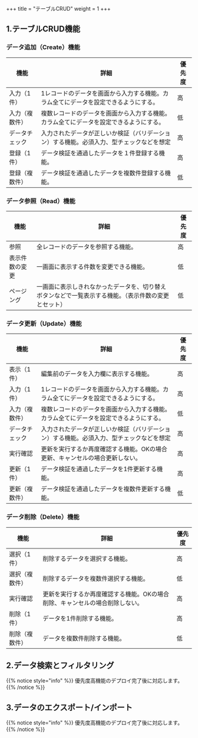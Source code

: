 +++
title = "テーブルCRUD"
weight = 1
+++

## 1.テーブルCRUD機能
### データ追加（Create）機能

|  機能  |  詳細  |  優先度  |
| ---- | ---- | ---- |
|  入力（1件）  |  1レコードのデータを画面から入力する機能。カラム全てにデータを設定できるようにする。  |  高  |
|  入力（複数件）  |  複数レコードのデータを画面から入力する機能。カラム全てにデータを設定できるようにする。  |  低  |
|  データチェック  |  入力されたデータが正しいか検証（バリデーション）する機能。必須入力、型チェックなどを想定  |  高  |
|  登録（1件）  |  データ検証を通過したデータを１件登録する機能。  |  高 |
|  登録（複数件）  |  データ検証を通過したデータを複数件登録する機能。  |  低 |

### データ参照（Read）機能
|  機能  |  詳細  |  優先度  |
| ---- | ---- | ---- |
|  参照  |  全レコードのデータを参照する機能。  |  高  |
|  表示件数の変更  |  一画面に表示する件数を変更できる機能。  |  低  |
|  ページング  |  一画面に表示しきれなかったデータを、切り替えボタンなどで一覧表示する機能。（表示件数の変更とセット）  |  低  |

### データ更新（Update）機能
|  機能  |  詳細  |  優先度  |
| ---- | ---- | ---- |
|  表示（1件）  |  編集前のデータを入力欄に表示する機能。  |  高  |
|  入力（1件）  |  1レコードのデータを画面から入力する機能。カラム全てにデータを設定できるようにする。  |  高  |
|  入力（複数件）  |  複数レコードのデータを画面から入力する機能。カラム全てにデータを設定できるようにする。  |  低  |
|  データチェック  |  入力されたデータが正しいか検証（バリデーション）する機能。必須入力、型チェックなどを想定  |  高  |
|  実行確認  |  更新を実行するか再度確認する機能。OKの場合更新、キャンセルの場合更新しない。  |  高  |
|  更新（1件）  |  データ検証を通過したデータを1件更新する機能。  |  高 |
|  更新（複数件）  |  データ検証を通過したデータを複数件更新する機能。  |  低 |

### データ削除（Delete）機能
|  機能  |  詳細  |  優先度  |
| ---- | ---- | ---- |
|  選択（1件）  |  削除するデータを選択する機能。  |  高  |
|  選択（複数件）  |  削除するデータを複数件選択する機能。  |  低  |
|  実行確認  |  更新を実行するか再度確認する機能。OKの場合削除、キャンセルの場合削除しない。  |  高  |
|  削除（1件）  |  データを1件削除する機能。  |  高 |
|  削除（複数件）  |  データを複数件削除する機能。  |  低 |

## 2.データ検索とフィルタリング
{{% notice style="info" %}}
優先度高機能のデプロイ完了後に対応します。
{{% /notice %}}

## 3.データのエクスポート/インポート
{{% notice style="info" %}}
優先度高機能のデプロイ完了後に対応します。
{{% /notice %}}